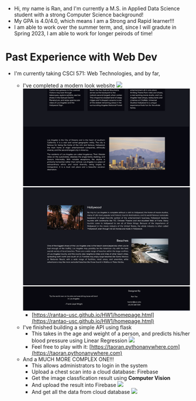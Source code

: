 - Hi, my name is Ran, and I'm currently a M.S. in Applied Data Science student with a strong Computer Science background!
- My GPA is 4.0/4.0, which means I am a Strong and Rapid learner!!!
- I am able to work over the summer term, and, since I will gradute in Spring 2023, I am able to work for longer peirods of time!

# Past Experience with Web Dev 
- I'm currently taking CSCI 571: Web Technologies, and by far,

  - I've completed a modern look website
    ![](/images/1.png) ![](/images/2.png)
    ![](/images/3.png) ![](/images/4.png)
    - [https://rantao-usc.github.io/HW1/homepage.html](https://rantao-usc.github.io/HW1/homepage.html)
  - I've finished building a simple API using flask
    - This takes in the age and weight of a person, and predicts his/her blood pressure using Linear Regression
    ![](/images/blood_pressure_predict.png)
    - Feel free to play with it: [https://taoran.pythonanywhere.com](https://taoran.pythonanywhere.com)
  - And a MUCH MORE COMPLEX ONE!!!
    - This allows administrators to login in the system
    - Upload a chest scan into a cloud database: Firebase
    - Get the image classfication result using **Computer Vision**
    - And upload the result into Firebase
    ![](/images/cla_result.png)
    - And get all the data from cloud database
    ![](/images/all_image.png)
